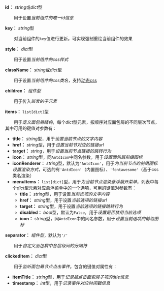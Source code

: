 **id：** *string*或*dict*型

　　用于设置*当前组件的唯一id信息*

**key：** *string*型

　　对当前组件的`key`值进行更新，可实现强制重绘当前组件的效果

**style：** *dict*型

　　用于设置*当前组件的css样式*

**className：** *string*或*dict*型

　　用于设置*当前组件的css类名*，支持[动态css](/advanced-classname)

**children：** *组件型*

　　用于传入*嵌套的子元素*

**items：** `list[dict]`型

　　用于*定义面包屑结构*，每个*dict*型元素，按顺序对应面包屑的不同层次节点，其中可用的键值对参数有：

- **title：** *string*型，用于*设置当前节点的文字内容*
- **href：** *string*型，用于*设置当前节对应的链接url*
- **target：** *string*，用于*设置当前节点链接的跳转行为*
- **icon：** *string*型，同`AntdIcon`中同名参数，用于*设置面包屑前缀图标*
- **iconRenderer：** *string*型，默认为`'AntdIcon'`，用于*为当前节点的前缀图标设置渲染方式*，可选的有`'AntdIcon'`（内置图标）、`'fontawesome'`（基于css类名渲染）
- **menuItems：** `list[dict]`型，用于*为当前节点渲染悬浮展开菜单*，列表中每个*dict*型元素对应悬浮菜单中的一个选项，可用的键值对参数有：
  - **title：** *string*型，用于设置*当前选项的文字内容*
  - **href：** *string*型，用于设置*当前选项的链接url*
  - **target：** *string*型，用于设置*当前选项的链接跳转行为*
  - **disabled：** *bool*型，默认为`False`，用于*设置是否禁用当前选项*
  - **icon：** *string*型，同`AntdIcon`中的同名参数，用于*设置当前选项的前缀图标*

**separator：** *组件型*，默认为`'/'`

　　用于*自定义面包屑中各层级间的分隔符*

**clickedItem：** *dict*型

　　用于*监听面包屑节点点击事件*，包含的键值对属性有：

- **itemTitle：** *string*型，用于*记录被点击面包屑子项的title信息*
- **timestamp：** *int*型，用于*记录事件对应时间戳信息*

